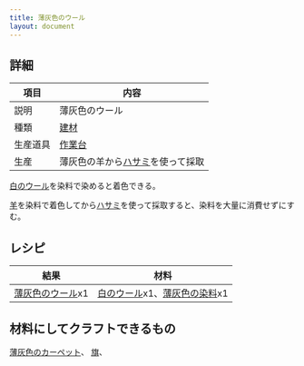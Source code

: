 ```yaml
---
title: 薄灰色のウール
layout: document
---
```

## 詳細

|項目|内容|
|---|---|
|説明|薄灰色のウール|
|種類|[建材](建材)|
|生産道具|[作業台](作業台)|
|生産|薄灰色の羊から[ハサミ](ハサミ)を使って採取|

[白のウール](白のウール)を染料で染めると着色できる。

[羊](羊)を染料で着色してから[ハサミ](ハサミ)を使って採取すると、染料を大量に消費せずにすむ。

## レシピ

|結果|材料|
|---|---|
|[薄灰色のウール](薄灰色のウール)x1|[白のウール](白のウール)x1、[薄灰色の染料](薄灰色の染料)x1|

## 材料にしてクラフトできるもの

[薄灰色のカーペット](薄灰色のカーペット)、
[旗](旗)、
